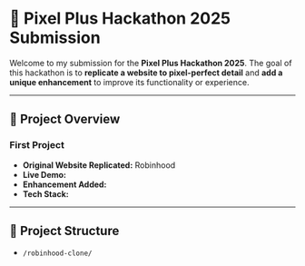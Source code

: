 # 🚀 Pixel Plus Hackathon 2025 Submission

Welcome to my submission for the **Pixel Plus Hackathon 2025**.
The goal of this hackathon is to **replicate a website to pixel-perfect detail** and **add a unique enhancement** to improve its functionality or experience.

---

## 📌 Project Overview

### First Project

- **Original Website Replicated:** Robinhood
- **Live Demo:**
- **Enhancement Added:**
- **Tech Stack:**

---

## 📂 Project Structure

-  `/robinhood-clone/`

